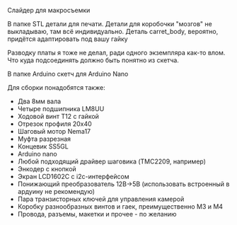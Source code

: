 Слайдер для макросъемки

В папке STL детали для печати. Детали для коробочки "мозгов" не выкладываю, там всё индивидуально. Деталь carret_body, вероятно, придётся адаптировать под вашу гайку

Разводку платы я тоже не делал, ради одного экземпляра как-то влом. Что куда подсоединять должно быть понятно из скетча.

В папке Arduino скетч для Arduino Nano


Для сборки понадобятся также:
- Два 8мм вала
- Четыре подшипника LM8UU
- Ходовой винт Т12 с гайкой
- Отрезок профиля 20х40
- Шаговый мотор Nema17
- Муфта разрезная
- Концевик SS5GL
- Arduino nano
- Любой подходящий драйвер шаговика (TMC2209, например)
- Энкодер с кнопкой
- Экран LCD1602C с i2c-интерфейсом
- Понижающий преобразователь 12В->5В (использовать встроенный в ардуину не рекомендую)
- Пара транзисторных ключей для управления камерой
- Коробку разнообразных винтов и гаек, преимущественно М3 и М4
- Провода, разъемы, макетки и прочее - по желанию
